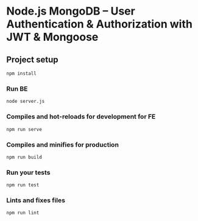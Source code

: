 # Node.js MongoDB – User Authentication & Authorization with JWT & Mongoose

## Project setup 
```
npm install
```
### Run BE
```
node server.js
```
### Compiles and hot-reloads for development for FE
```
npm run serve
```

### Compiles and minifies for production
```
npm run build
```

### Run your tests
```
npm run test
```

### Lints and fixes files
```
npm run lint
```


